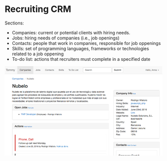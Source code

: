 # Recruiting CRM

Sections:
- Companies: current or potential clients with hiring needs. 
- Jobs: hiring needs of companies (i.e., job openings)
- Contacts: people that work in companies, responsible for job oppenings 
- Skills: set of programming languages, frameworks or technologies related to a job oppening
- To-do list: actions that recruiters must complete in a specified date


![Django CRM](https://github.com/RodrigoVillatoro/recruiting_crm/blob/master/screenshot.png)